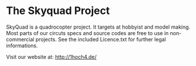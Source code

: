 The Skyquad Project
===================
SkyQuad is a quadrocopter project. It targets at hobbyist and model making.
Most parts of our circuts specs and source codes are free to use in non-commercial projects.
See the included Licence.txt for further legal informations.

Visit our website at: http://1hoch4.de/
